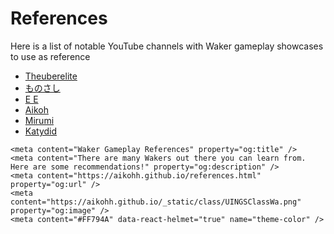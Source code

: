 # References 

Here is a list of notable YouTube channels with Waker gameplay showcases to use as reference

* [Theuberelite](https://www.youtube.com/@TheuberClips)
* [ものさし](https://www.youtube.com/@flowerint)
* [E E](https://www.youtube.com/@EE-fr4dn)
* [Aikoh](https://www.youtube.com/@Aikoh)
* [Mirumi](https://www.youtube.com/@miruminty)
* [Katydid](https://www.youtube.com/@KatydidYT)

<!-- Example video:

```{youtube} J6NllC8Hu6U 
---
width: 100%
---
``` -->

```{raw} html
<meta content="Waker Gameplay References" property="og:title" />
<meta content="There are many Wakers out there you can learn from. Here are some recommendations!" property="og:description" />
<meta content="https://aikohh.github.io/references.html" property="og:url" />
<meta content="https://aikohh.github.io/_static/class/UINGSClassWa.png" property="og:image" />
<meta content="#FF794A" data-react-helmet="true" name="theme-color" />
```
